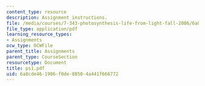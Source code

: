 ```yaml
---
content_type: resource
description: Assignment instructions.
file: /media/courses/7-343-photosynthesis-life-from-light-fall-2006/6a8cde461906f0de88504a441f666772_ps1.pdf
file_type: application/pdf
learning_resource_types:
- Assignments
ocw_type: OCWFile
parent_title: Assignments
parent_type: CourseSection
resourcetype: Document
title: ps1.pdf
uid: 6a8cde46-1906-f0de-8850-4a441f666772
---
```

